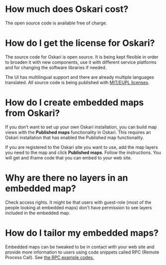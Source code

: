 # How much does Oskari cost?

The open source code is available free of charge.

# How do I get the license for Oskari?

The source code for Oskari is open source. It is being kept flexible in order to broaden it with new components, use it with different service platforms and for changing the software libraries if needed. 

The UI has multilingual support and there are already multiple languages translated. All source code is being published with [MIT/EUPL licenses](https://github.com/oskariorg/oskari-docs/blob/master/documents/LICENSE-MIT.txt).

# How do I create embedded maps from Oskari?

If you don’t want to set up your own Oskari installation, you can build map views with the **Published maps** functionality in Oskari. This requires an Oskari installation that has enabled the Published map functionality.

If you are registered to the Oskari site you want to use, add the map layers you need to the map and click **Published maps**. Follow the instructions. You will get and iframe code that you can embed to your web site.

# Why are there no layers in an embedded map?

Check access rights. It might be that users with guest-role (most of the people looking at embedded maps) don't have permission to see layers included in the embedded map.

# How do I tailor my embedded maps?

Embedded maps can be tweaked to be in contact with your web site and provide more information to users using code snippets called RPC (Remote Process Call). See [the RPC example codes.](https://oskari.org/examples/rpc-api/)
